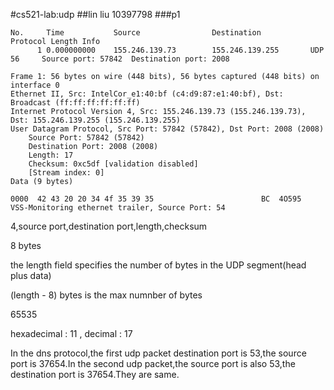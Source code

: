 #cs521-lab:udp
##lin liu 10397798
###p1

```
No.     Time           Source                Destination           Protocol Length Info
      1 0.000000000    155.246.139.73        155.246.139.255       UDP      56     Source port: 57842  Destination port: 2008

Frame 1: 56 bytes on wire (448 bits), 56 bytes captured (448 bits) on interface 0
Ethernet II, Src: IntelCor_e1:40:bf (c4:d9:87:e1:40:bf), Dst: Broadcast (ff:ff:ff:ff:ff:ff)
Internet Protocol Version 4, Src: 155.246.139.73 (155.246.139.73), Dst: 155.246.139.255 (155.246.139.255)
User Datagram Protocol, Src Port: 57842 (57842), Dst Port: 2008 (2008)
    Source Port: 57842 (57842)
    Destination Port: 2008 (2008)
    Length: 17
    Checksum: 0xc5df [validation disabled]
    [Stream index: 0]
Data (9 bytes)

0000  42 43 20 20 34 4f 35 39 35                        BC  4O595
VSS-Monitoring ethernet trailer, Source Port: 54

```

4,source port,destination port,length,checksum

8 bytes

the length field specifies the number of bytes in the UDP segment(head plus data)

(length - 8) bytes is the max numnber of bytes

65535

hexadecimal : 11 , decimal : 17

In the dns protocol,the first udp packet destination port is 53,the source port is 37654.In the second udp packet,the source port is also 53,the destination port is 37654.They are same.
